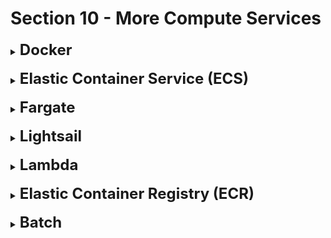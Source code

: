 # Section 10 - More Compute Services

<details>
  	<summary>
		<strong>
			<font size=5>
				Docker
			</font>
		</strong>
	</summary>
	<font size=4>
		Run applications in containers that run the same way, regardless of where they're run
	</font>
</details>

<br>

<details>
  	<summary>
		<strong>
			<font size=5>
				Elastic Container Service (ECS)
			</font>
		</strong>
	</summary>
	<font size=4>
		Run <strong>Docker</strong> containers by provisioning EC2 Instances
	</font>
</details>

<br>

<details>
  	<summary>
		<strong>
			<font size=5>
				Fargate
			</font>
		</strong>
	</summary>
	<font size=4>
		Run <strong>Docker</strong> containers without provisioning EC2 instances; Serverless
	</font>
</details>

<br>

<details>
  	<summary>
		<strong>
			<font size=5>
				Lightsail
			</font>
		</strong>
	</summary>
	<font size=4>
		Predictable, low pricing for simple applications; <strong>Virtual private servers</strong>, <strong>Managed MySQL DBs</strong>
	</font>
</details>

<br>

<details>
  	<summary>
		<strong>
			<font size=5>
				Lambda
			</font>
		</strong>
	</summary>
	<font size=4>
		- Serverless, FaaS, Automated scaling
	</font>
	<br>
	<font size=4>
		- Invocation time is up to 15 minutes
	</font>
	<br>
	<font size=4>
		- 0 Administrative burden
	</font>
	<br>
	<font size=4>
		- Supports many programming languages except Docker
	</font>
	<br>
	<font size=4>
		- <strong>API Gateway</strong> = Expose Lambda functions as a <strong>HTTP API</strong>
	</font>
	<br>
	<font size=4>
		- <strong>2 types of Lambda Billing:</strong>
	</font>
	<br>
	<font size=3>
		&nbsp; &nbsp; - Time run * RAM provisioned
	</font>
	<br>
	<font size=3>
		&nbsp; &nbsp; - Number of calls/invocations
	</font>
	
</details>

<br>

<details>
  	<summary>
		<strong>
			<font size=5>
				Elastic Container Registry (ECR)
			</font>
		</strong>
	</summary>
	<font size=4>
		Store <strong>Docker</strong> containers on AWS; Ran by <strong>ECS</strong> or <strong>Fargate</strong>
	</font>
</details>

<br>

<details>
  	<summary>
		<strong>
			<font size=5>
				Batch
			</font>
		</strong>
	</summary>
	<font size=4>
		Run batch (vast amount) jobs on AWS across managed EC2 Instances
	</font>
</details>